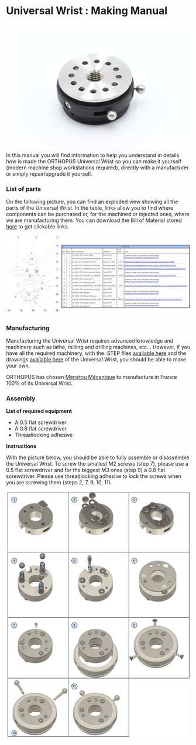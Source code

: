 # Universal Wrist : Making Manual

![UniversalWrist_ORTHOPUS](../../assets/Universal-Wrist_ORTHOPUS.JPG)

In this manual you will find information to help you understand in details how is made the ORTHOPUS Universal Wrist so you can make it yourself (modern machine shop workstations required), directly with a manufacturer or simply repair/upgrade it yourself.

### **List of parts**

On the following picture, you can find an exploded view showing all the parts of the Universal Wrist. In the table, links allow you to find where components can be purchased or, for the machined or injected ones, where we are manufacturing them. You can download the Bill of Material stored [here](https://github.com/orthopus/01-wrist/blob/main/src/Wrist/ILL-0109-BoMGitHub.pdf) to get clickable links.

![ILL-0109-BomGithub](../../assets/ILL-0109-BomGithub.png)

### **Manufacturing**

Manufacturing the Universal Wrist requires advanced knowledge and machinery such as lathe, milling and drilling machines, etc... However, if you have all the required machinery, with the .STEP files [available here](https://github.com/orthopus/01-wrist/blob/main/src/Wrist/WRIST-210122.step) and the drawings [available here](https://github.com/orthopus/01-wrist/blob/main/src/Wrist/DRW-0109-1xxx-Wrist_Drawing_B.pdf) of the Universal Wrist, you should be able to make your own.

ORTHOPUS has chosen [Menetou Mécanique](https://www.menetoumecanique.com/) to manufacture in France 100% of its Universal Wrist.

### **Assembly**

**List of required equipment**

- A 0.5 flat screwdriver
- A 0.8 flat screwdriver
- Threadlocking adhesive 

**Instructions**

With the picture below, you should be able to fully assemble or disassemble the Universal Wrist. To screw the smallest M2 screws (step 7), please use a 0.5 flat screwdriver and for the biggest M3 ones (step 9) a 0.8 flat screwdriver. Please use threadlocking adhesive to lock the screws when you are screwing them (steps 2, 7, 9, 10, 11).

![ILL-0109-AssemblyInstructions](../../assets/ILL-0109-AssemblyInstructions.jpg)
